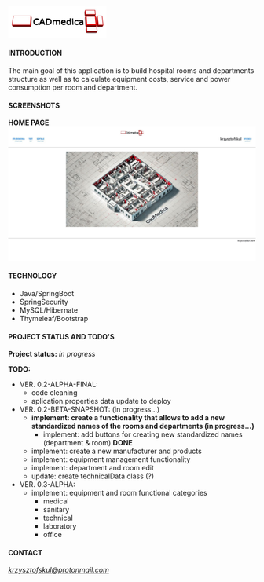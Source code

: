 <img src="./src/main/resources/static/img/CADmedica.jpg" width="200px"/>  

#### INTRODUCTION
The main goal of this application is to build hospital rooms and departments structure as well as to calculate equipment costs, service and power consumption per room and department.

#### SCREENSHOTS
**HOME PAGE**  
<img src="./src/main/resources/static/img/readme/homepage-01.jpg" width="720px"/>   

#### TECHNOLOGY
* Java/SpringBoot
* SpringSecurity  
* MySQL/Hibernate  
* Thymeleaf/Bootstrap

#### PROJECT STATUS AND TODO'S

**Project status:** *in progress*  

**TODO:**  

* VER. 0.2-ALPHA-FINAL:  
    * code cleaning  
    * aplication.properties data update to deploy  
* VER. 0.2-BETA-SNAPSHOT:  (in progress...)  
    * **implement: create a functionality that allows to add a new standardized names of the rooms and departments  (in progress...)**
      * implement: add buttons for creating new standardized names (department & room) **DONE**    
    * implement: create a new manufacturer and products  
    * implement: equipment management functionality  
    * implement: department and room edit  
    * update: create technicalData class (?) 
* VER. 0.3-ALPHA:  
    * implement: equipment and room functional categories  
      * medical  
      * sanitary  
      * technical  
      * laboratory  
      * office  
    
#### CONTACT
*krzysztofskul@protonmail.com*